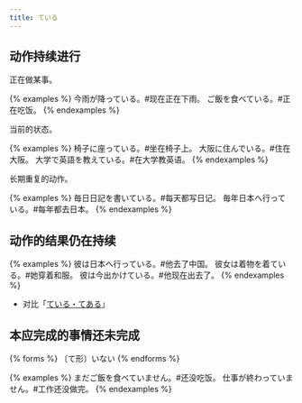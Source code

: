 ```yaml
---
title: ている
---
```


## 动作持续进行

正在做某事。

{% examples %}
今雨が降っている。#现在正在下雨。
ご飯を食べている。#正在吃饭。
{% endexamples %}

当前的状态。

{% examples %}
椅子に座っている。#坐在椅子上。
大阪に住んでいる。#住在大阪。
大学で英語を教えている。#在大学教英语。
{% endexamples %}

长期重复的动作。

{% examples %}
毎日日記を書いている。#每天都写日记。
毎年日本へ行っている。#每年都去日本。
{% endexamples %}

## 动作的结果仍在持续

{% examples %}
彼は日本へ行っている。#他去了中国。
彼女は着物を着ている。#她穿着和服。
彼は今出かけている。#他现在出去了。
{% endexamples %}

- 对比「[ている・てある](/grammar-diff/teiru-tearu)」

## 本应完成的事情还未完成

{% forms %}
〔て形〕いない
{% endforms %}

{% examples %}
まだご飯を食べていません。#还没吃饭。
仕事が終わっていません。#工作还没做完。
{% endexamples %}
